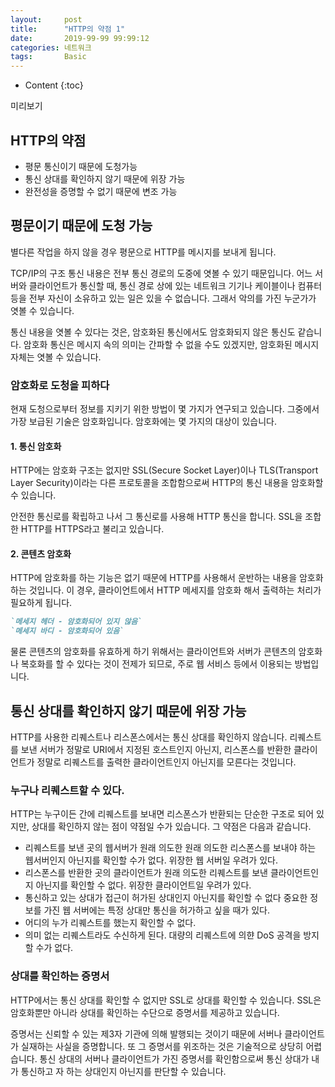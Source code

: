 ```yaml
---
layout:     post
title:      "HTTP의 약점 1"
date:       2019-99-99 99:99:12
categories: 네트워크
tags:       Basic
---
```


* Content
{:toc}

미리보기



## HTTP의 약점

- 평문 통신이기 때문에 도청가능
- 통신 상대를 확인하지 않기 때문에 위장 가능
- 완전성을 증명할 수 없기 때문에 변조 가능

## 평문이기 때문에 도청 가능

별다른 작업을 하지 않을 경우 평문으로 HTTP를 메시지를 보내게 됩니다.

TCP/IP의 구조 통신 내용은 전부 통신 경로의 도중에 엿볼 수 있기 때문입니다. 어느 서버와 클라이언트가 통신할 때, 통신 경로 상에 있는 네트워크 기기나 케이블이나 컴퓨터 등을 전부 자신이 소유하고 있는 일은 있을 수 없습니다. 그래서 악의를 가진 누군가가 엿볼 수 있습니다.

통신 내용을 엿볼 수 있다는 것은, 암호화된 통신에서도 암호화되지 않은 통신도 같습니다. 암호화 통신은 메시지 속의 의미는 간파할 수 없을 수도 있겠지만, 암호화된 메시지 자체는 엿볼 수 있습니다.

### 암호화로 도청을 피하다

현재 도청으로부터 정보를 지키기 위한 방법이 몇 가지가 연구되고 있습니다. 그중에서 가장 보급된 기술은 암호화입니다. 암호화에는 몇 가지의 대상이 있습니다.

#### 1. 통신 암호화

HTTP에는 암호화 구조는 없지만 SSL(Secure Socket Layer)이나 TLS(Transport Layer Security)이라는 다른 프로토콜을 조합함으로써 HTTP의 통신 내용을 암호화할 수 있습니다.

안전한 통신로를 확립하고 나서 그 통신로를 사용해 HTTP 통신을 합니다. SSL을 조합한 HTTP를 HTTPS라고 불리고 있습니다.

#### 2. 콘텐츠 암호화

HTTP에 암호화를 하는 기능은 없기 때문에 HTTP를 사용해서 운반하는 내용을 암호화 하는 것입니다. 이 경우, 클라이언트에서 HTTP 메세지를 암호화 해서 출력하는 처리가 필요하게 됩니다.

```markdown
`메세지 헤더 - 암호화되어 있지 않음`
`메세지 바디 - 암호화되어 있음`
```

물론 콘텐츠의 암호화를 유효하게 하기 위해서는 클라이언트와 서버가 콘텐츠의 암호화나 복호화를 할 수 있다는 것이 전제가 되므로, 주로 웹 서비스 등에서 이용되는 방법입니다.

## 통신 상대를 확인하지 않기 때문에 위장 가능

HTTP를 사용한 리퀘스트나 리스폰스에서는 통신 상대를 확인하지 않습니다. 리퀘스트를 보낸 서버가 정말로 URI에서 지정된 호스트인지 아닌지, 리스폰스를 반환한 클라이언트가 정말로 리퀘스트를 출력한 클라이언트인지 아닌지를 모른다는 것입니다.

### 누구나 리퀘스트할 수 있다.

HTTP는 누구이든 간에 리퀘스트를 보내면 리스폰스가 반환되는 단순한 구조로 되어 있지만, 상대를 확인하지 않는 점이 약점일 수가 있습니다. 그 약점은 다음과 같습니다.

- 리퀘스트를 보낸 곳의 웹서버가 원래 의도한 원래 의도한 리스폰스를 보내야 하는 웹서버인지 아닌지를 확인할 수가 없다. 위장한 웹 서버일 우려가 있다.
- 리스폰스를 반환한 곳의 클라이언트가 원래 의도한 리퀘스트를 보낸 클라이언트인지 아닌지를 확인할 수 없다. 위장한 클라이언트일 우려가 있다.
- 통신하고 있는 상대가 접근이 허가된 상대인지 아닌지를 확인할 수 없다 중요한 정보를 가진 웹 서버에는 특정 상대만 통신을 허가하고 싶을 때가 있다.
- 어디의 누가 리퀘스트를 했는지 확인할 수 없다.
- 의미 없는 리퀘스트라도 수신하게 된다. 대량의 리퀘스트에 의햔 DoS 공격을 방지할 수가 없다.

### 상대를 확인하는 증명서

HTTP에서는 통신 상대를 확인할 수 없지만 SSL로 상대를 확인할 수 있습니다. SSL은 암호화뿐만 아니라 상대를 확인하는 수단으로 증명서를 제공하고 있습니다.

증명서는 신뢰할 수 있는 제3자 기관에 의해 발행되는 것이기 때문에 서버나 클라이언트가 실재하는 사실을 증명합니다. 또 그 증명서를 위조하는 것은 기술적으로 상당히 어렵습니다. 통신 상대의 서버나 클라이언트가 가진 증명서를 확인함으로써 통신 상대가 내가 통신하고 자 하는 상대인지 아닌지를 판단할 수 있습니다.
